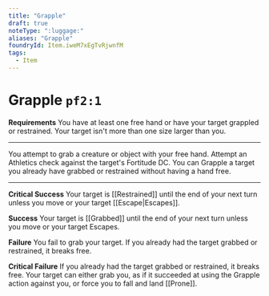 ```yaml
---
title: "Grapple"
draft: true
noteType: ":luggage:"
aliases: "Grapple"
foundryId: Item.iweM7xEgTvRjwnfM
tags:
  - Item
---
```


# Grapple `pf2:1`

**Requirements** You have at least one free hand or have your target grappled or restrained. Your target isn't more than one size larger than you.

* * *

You attempt to grab a creature or object with your free hand. Attempt an Athletics check against the target's Fortitude DC. You can Grapple a target you already have grabbed or restrained without having a hand free.

* * *

**Critical Success** Your target is [[Restrained]] until the end of your next turn unless you move or your target [[Escape|Escapes]].

**Success** Your target is [[Grabbed]] until the end of your next turn unless you move or your target Escapes.

**Failure** You fail to grab your target. If you already had the target grabbed or restrained, it breaks free.

**Critical Failure** If you already had the target grabbed or restrained, it breaks free. Your target can either grab you, as if it succeeded at using the Grapple action against you, or force you to fall and land [[Prone]].
